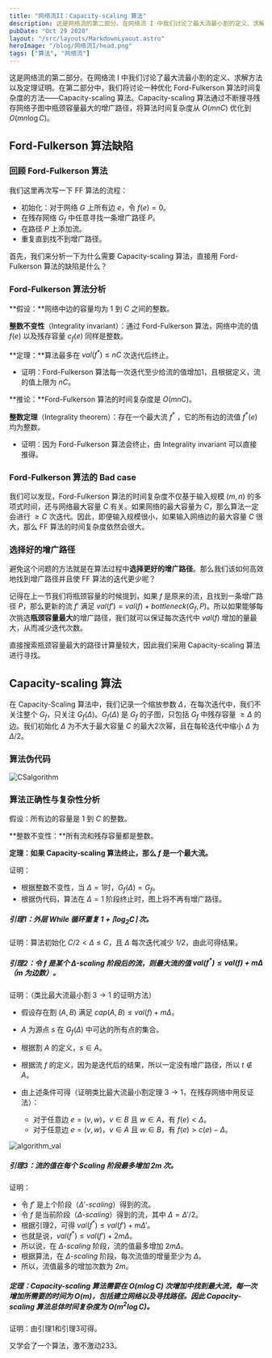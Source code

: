 ```yaml
---
title: "网络流II：Capacity-scaling 算法"
description: 这是网络流的第二部分。在网络流 I 中我们讨论了最大流最小割的定义、求解方法以及定理证明。在第二部分中，我们将讨论一种优化 Ford-Fulkerson 算法时间复杂度的方法——Capacity-scaling 算法。
pubDate: "Oct 29 2020"
layout: "/src/layouts/MarkdownLyaout.astro"
heroImage: "/blog/网络流I/head.png"
tags: ["算法", "网络流"]
---
```


这是网络流的第二部分。在网络流 I 中我们讨论了最大流最小割的定义、求解方法以及定理证明。在第二部分中，我们将讨论一种优化 Ford-Fulkerson 算法时间复杂度的方法——Capacity-scaling 算法。Capacity-scaling 算法通过不断搜寻残存网络子图中瓶颈容量最大的增广路径，将算法时间复杂度从 $O(mnC)$ 优化到 $O(mn\log C)$。

## Ford-Fulkerson 算法缺陷

### 回顾 Ford-Fulkerson 算法

我们这里再次写一下 FF 算法的流程：

- 初始化：对于网络 $G$ 上所有边 $e$，令 $f(e)=0$。
- 在残存网络 $G_f$ 中任意寻找一条增广路径 $P$。
- 在路径 $P$ 上添加流。
- 重复直到找不到增广路径。

首先，我们来分析一下为什么需要 Capacity-scaling 算法，直接用 Ford-Fulkerson 算法的缺陷是什么？

### Ford-Fulkerson 算法分析

**假设：**网络中边的容量均为 $1$ 到 $C$ 之间的整数。

**整数不变性**（Integrality invariant）：通过 Ford-Fulkerson 算法，网络中流的值 $f(e)$ 以及残存容量 $c_f(e)$ 同样是整数。

**定理：**算法最多在 $val(f^*)\leq nC$ 次迭代后终止。

- 证明：Ford-Fulkerson 算法每一次迭代至少给流的值增加1，且根据定义，流的值上限为 $nC$。

**推论：**Ford-Fulkerson 算法的时间复杂度是 $O(mnC)$。

**整数定理**（Integrality theorem）：存在一个最大流 $f^*$ ，它的所有边的流值 $f^*(e)$ 均为整数。

- 证明：因为 Ford-Fulkerson 算法会终止，由 Integrality invariant 可以直接推得。

### Ford-Fulkerson 算法的 Bad case

我们可以发现，Ford-Fulkerson 算法的时间复杂度不仅基于输入规模 $(m,n)$ 的多项式时间，还与网络最大容量 $C$ 有关。如果网络的最大容量为 $C$，那么算法一定会进行 $\geq C$ 次迭代。因此，即便输入规模很小，如果输入网络边的最大容量 $C$ 很大，那么 FF 算法的时间复杂度依然会很大。

### 选择好的增广路径

避免这个问题的方法就是在算法过程中**选择更好的增广路径**。那么我们该如何高效地找到增广路径并且使 FF 算法的迭代更少呢？

记得在上一节我们将瓶颈容量的时候提到，如果 $f$ 是原来的流，且找到一条增广路径 $P$，那么更新的流 $f'$ 满足 $val(f')=val(f)+bottleneck(G_f, P)$。所以如果能够每次挑选**瓶颈容量最大**的增广路径，我们就可以保证每次迭代中 $val(f)$ 增加的量最大，从而减少迭代次数。

直接搜索瓶颈容量最大的路径计算量较大，因此我们采用 Capacity-scaling 算法进行寻找。

## Capacity-scaling 算法

在 Capacity-Scaling 算法中，我们记录一个缩放参数 $\Delta$，在每次迭代中，我们不关注整个 $G_f$，只关注 $G_f(\Delta)$。$G_f(\Delta)$ 是 $G_f$ 的子图，只包括 $G_f$ 中残存容量 $\geq\Delta$ 的边。我们初始化 $\Delta$ 为不大于最大容量 $C$ 的最大2次幂，且在每轮迭代中缩小 $\Delta$ 为 $\Delta /2$。

### 算法伪代码
<img src="\blog\网络流II\CSalgorithm.png" alt="CSalgorithm" style="max-width: 600px" />

### 算法正确性与复杂性分析

假设：所有边的容量是 $1$ 到 $C$ 的整数。

**整数不变性：**所有流和残存容量都是整数。

**定理：如果 Capacity-scaling 算法终止，那么 $f$ 是一个最大流。**

证明：

- 根据整数不变性，当 $\Delta=1$时，$G_f(\Delta)=G_f$。
- 根据伪代码，算法在 $\Delta=1$ 阶段终止时，图上将不再有增广路径。 

##### 引理1：外层 While 循环重复 $1+\lceil \log_2 C\rceil$ 次。

证明：算法初始化 $C/2<\Delta\leq C$，且 $\Delta$ 每次迭代减少 $1/2$，由此可得结果。

##### 引理2：令 $f$ 是某个 $\Delta$-scaling 阶段后的流，则最大流的值 $val(f^*)\leq val(f)+m\Delta$（$m$ 为边数）。

证明：（类比最大流最小割 $3\to 1$ 的证明方法）

- 假设存在割 $(A,B)$ 满足 $cap(A,B)\leq val(f)+m\Delta$。
- $A$ 为源点 $s$ 在 $G_f(\Delta)$ 中可达的所有点的集合。
- 根据割 $A$ 的定义，$s\in A$。
- 根据流 $f$ 的定义，因为是迭代后的结果，所以一定没有增广路径，所以 $t\notin A$。

- 由上述条件可得（证明类比最大流最小割定理 $3\to 1$，在残存网络中用反证法）：
  - 对于任意边 $e=(v,w)$，$v\in B$ 且 $w\in A$，有 $f(e)<\Delta$。
  - 对于任意边 $e=(v,w)$，$v\in A$ 且 $w\in B$，有 $f(e)>c(e)-\Delta$。

<img src="\blog\网络流II\algorithm_val.png" alt="algorithm_val" style="max-width: 600px" />

##### 引理3：流的值在每个 Scaling 阶段最多增加 $2m$ 次。

证明：

- 令 $f'$ 是上个阶段（$\Delta'$-$scaling$）得到的流。
- 令 $f$ 是当前阶段（$\Delta$-$scaling$）得到的流，其中 $\Delta=\Delta'/2$。
- 根据引理2，可得 $val(f^*)\leq val(f')+m\Delta'$。
- 也就是说，$val(f^*)\leq val(f')+2m\Delta$。
- 所以说，在 $\Delta$-$scaling$ 阶段，流的值最多增加 $2m\Delta$。
- 根据算法，在 $\Delta$-$scaling$ 阶段，每次流值的增量至少为 $\Delta$。
- 所以，流值最多的增加次数为 $2m$。

##### 定理：Capacity-scaling 算法需要在 $O(m\log C)$ 次增加中找到最大流，每一次增加所需要的时间为 $O(m)$，包括建立网络以及寻找路径。因此 Capacity-scaling 算法总体时间复杂度为 $O(m^2\log C)$。

证明：由引理1和引理3可得。

又学会了一个算法，激不激动233。